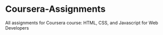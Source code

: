 # Coursera-Assignments
All assignments for Coursera course: HTML, CSS, and Javascript for Web Developers
